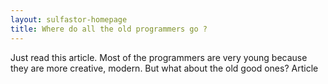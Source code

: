 ```yaml
---
layout: sulfastor-homepage
title: Where do all the old programmers go ?
---
```


Just read this article. Most of the programmers are very young because they are more creative, modern. But what about the old good ones?
<a target="_blank" src="http://www.bloomberg.com/view/articles/2012-04-22/software-engineers-will-work-one-day-for-english-majors"> Article</a>
